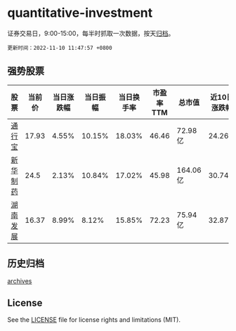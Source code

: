 # quantitative-investment

证券交易日，9:00-15:00，每半时抓取一次数据，按天[归档](archives)。

`更新时间：2022-11-10 11:47:57 +0800`

## 强势股票

|股票|当前价|当日涨跌幅|当日振幅|当日换手率|市盈率TTM|总市值|近10日涨跌幅|
|----|----|----|----|----|----|----|----|
|[通行宝](https://xueqiu.com/S/SZ301339)|17.93|4.55%|10.15%|18.03%|46.46|72.98亿|24.26%|
|[新华制药](https://xueqiu.com/S/SZ000756)|24.5|2.13%|10.84%|17.02%|45.98|164.06亿|30.74%|
|[湖南发展](https://xueqiu.com/S/SZ000722)|16.37|8.99%|8.12%|15.85%|72.23|75.94亿|32.87%|

## 历史归档

[archives](archives)

## License

See the [LICENSE](LICENSE) file for license rights and limitations (MIT).
